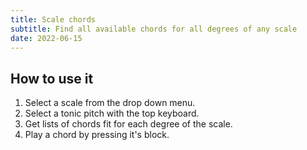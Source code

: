 ```yaml
---
title: Scale chords
subtitle: Find all available chords for all degrees of any scale
date: 2022-06-15
---
```


<script setup>
import ChordScales from './scales.vue'
</script>

<chord-scales />

## How to use it

1. Select a scale from the drop down menu.
2. Select a tonic pitch with the top keyboard.
3. Get lists of chords fit for each degree of the scale.
4. Play a chord by pressing it's block.